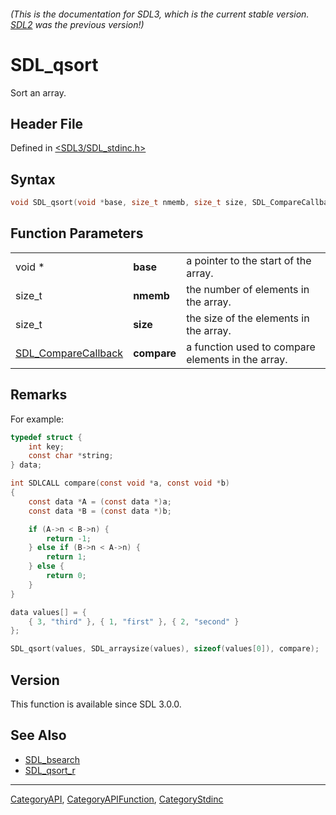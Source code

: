###### (This is the documentation for SDL3, which is the current stable version. [SDL2](https://wiki.libsdl.org/SDL2/) was the previous version!)
# SDL_qsort

Sort an array.

## Header File

Defined in [<SDL3/SDL_stdinc.h>](https://github.com/libsdl-org/SDL/blob/main/include/SDL3/SDL_stdinc.h)

## Syntax

```c
void SDL_qsort(void *base, size_t nmemb, size_t size, SDL_CompareCallback compare);
```

## Function Parameters

|                                            |             |                                                   |
| ------------------------------------------ | ----------- | ------------------------------------------------- |
| void *                                     | **base**    | a pointer to the start of the array.              |
| size_t                                     | **nmemb**   | the number of elements in the array.              |
| size_t                                     | **size**    | the size of the elements in the array.            |
| [SDL_CompareCallback](SDL_CompareCallback) | **compare** | a function used to compare elements in the array. |

## Remarks

For example:

```c
typedef struct {
    int key;
    const char *string;
} data;

int SDLCALL compare(const void *a, const void *b)
{
    const data *A = (const data *)a;
    const data *B = (const data *)b;

    if (A->n < B->n) {
        return -1;
    } else if (B->n < A->n) {
        return 1;
    } else {
        return 0;
    }
}

data values[] = {
    { 3, "third" }, { 1, "first" }, { 2, "second" }
};

SDL_qsort(values, SDL_arraysize(values), sizeof(values[0]), compare);
```

## Version

This function is available since SDL 3.0.0.

## See Also

- [SDL_bsearch](SDL_bsearch)
- [SDL_qsort_r](SDL_qsort_r)

----
[CategoryAPI](CategoryAPI), [CategoryAPIFunction](CategoryAPIFunction), [CategoryStdinc](CategoryStdinc)

